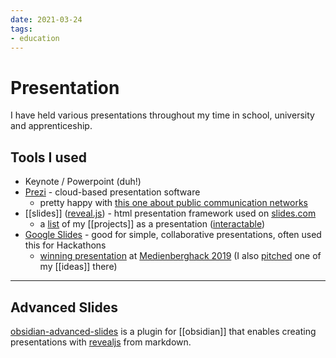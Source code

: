 ```yaml
---
date: 2021-03-24
tags:
- education
---
```

# Presentation
I have held various presentations throughout my time in school, university and apprenticeship.

## Tools I used

- Keynote / Powerpoint (duh!)
- [Prezi](https://prezi.com/) - cloud-based presentation software
  - pretty happy with [this one about public communication networks](https://prezi.com/hypoef0d6u0d/)
- [[slides]] ([reveal.js](https://revealjs.com/)) - html presentation framework used on [slides.com](https://slides.com)
  - a [list](https://slides.com/dennismuensterer/projects) of my [[projects]] as a presentation ([interactable](https://slides.com/dennismuensterer/projects#/2))
- [Google Slides](https://docs.google.com/presentation/) - good for simple, collaborative presentations, often used this for Hackathons
  - [winning presentation](https://docs.google.com/presentation/d/1Z9yq6mE4wxpUJ0PetD2jfbudkfOeCzNY0FiUoZzrT5s/edit?usp=sharing) at [Medienberghack 2019](https://www.youtube.com/watch?v=mvAfQJi7Gdk) (I also [pitched](https://youtu.be/bbRZyqyAvqY?t=3620) one of my [[ideas]] there)

---

## Advanced Slides
[obsidian-advanced-slides](https://mszturc.github.io/obsidian-advanced-slides/) is a plugin for [[obsidian]] that enables creating presentations with [revealjs](https://revealjs.com/) from markdown.